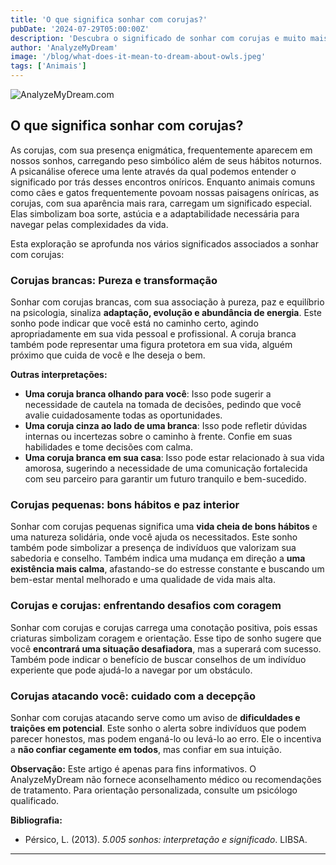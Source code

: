 ```yaml
---
title: 'O que significa sonhar com corujas?'
pubDate: '2024-07-29T05:00:00Z'
description: 'Descubra o significado de sonhar com corujas e muito mais.'
author: 'AnalyzeMyDream'
image: '/blog/what-does-it-mean-to-dream-about-owls.jpeg'
tags: ['Animais']
---
```


![AnalyzeMyDream.com](/blog/what-does-it-mean-to-dream-about-owls.jpeg)

## O que significa sonhar com corujas?

As corujas, com sua presença enigmática, frequentemente aparecem em nossos sonhos, carregando peso simbólico além de seus hábitos noturnos. A psicanálise oferece uma lente através da qual podemos entender o significado por trás desses encontros oníricos. Enquanto animais comuns como cães e gatos frequentemente povoam nossas paisagens oníricas, as corujas, com sua aparência mais rara, carregam um significado especial. Elas simbolizam boa sorte, astúcia e a adaptabilidade necessária para navegar pelas complexidades da vida.

Esta exploração se aprofunda nos vários significados associados a sonhar com corujas:

### Corujas brancas: Pureza e transformação

Sonhar com corujas brancas, com sua associação à pureza, paz e equilíbrio na psicologia, sinaliza **adaptação, evolução e abundância de energia**. Este sonho pode indicar que você está no caminho certo, agindo apropriadamente em sua vida pessoal e profissional. A coruja branca também pode representar uma figura protetora em sua vida, alguém próximo que cuida de você e lhe deseja o bem.

**Outras interpretações:**

- **Uma coruja branca olhando para você**: Isso pode sugerir a necessidade de cautela na tomada de decisões, pedindo que você avalie cuidadosamente todas as oportunidades.
- **Uma coruja cinza ao lado de uma branca**: Isso pode refletir dúvidas internas ou incertezas sobre o caminho à frente. Confie em suas habilidades e tome decisões com calma.
- **Uma coruja branca em sua casa**: Isso pode estar relacionado à sua vida amorosa, sugerindo a necessidade de uma comunicação fortalecida com seu parceiro para garantir um futuro tranquilo e bem-sucedido.

### Corujas pequenas: bons hábitos e paz interior

Sonhar com corujas pequenas significa uma **vida cheia de bons hábitos** e uma natureza solidária, onde você ajuda os necessitados. Este sonho também pode simbolizar a presença de indivíduos que valorizam sua sabedoria e conselho. Também indica uma mudança em direção a **uma existência mais calma**, afastando-se do estresse constante e buscando um bem-estar mental melhorado e uma qualidade de vida mais alta.

### Corujas e corujas: enfrentando desafios com coragem

Sonhar com corujas e corujas carrega uma conotação positiva, pois essas criaturas simbolizam coragem e orientação. Esse tipo de sonho sugere que você **encontrará uma situação desafiadora**, mas a superará com sucesso. Também pode indicar o benefício de buscar conselhos de um indivíduo experiente que pode ajudá-lo a navegar por um obstáculo.

### Corujas atacando você: cuidado com a decepção

Sonhar com corujas atacando serve como um aviso de **dificuldades e traições em potencial**. Este sonho o alerta sobre indivíduos que podem parecer honestos, mas podem enganá-lo ou levá-lo ao erro. Ele o incentiva a **não confiar cegamente em todos**, mas confiar em sua intuição.

**Observação:** Este artigo é apenas para fins informativos. O AnalyzeMyDream não fornece aconselhamento médico ou recomendações de tratamento. Para orientação personalizada, consulte um psicólogo qualificado.

**Bibliografia:**

* Pérsico, L. (2013). *5.005 sonhos: interpretação e significado*. LIBSA.

---